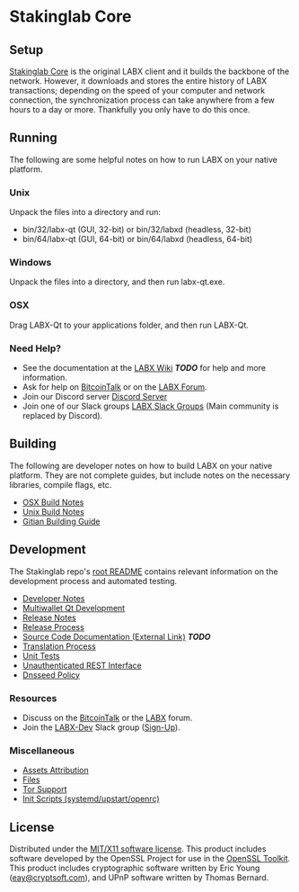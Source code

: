 Stakinglab Core
=====================

Setup
---------------------
[Stakinglab Core](http://labx.org/wallet) is the original LABX client and it builds the backbone of the network. However, it downloads and stores the entire history of LABX transactions; depending on the speed of your computer and network connection, the synchronization process can take anywhere from a few hours to a day or more. Thankfully you only have to do this once.

Running
---------------------
The following are some helpful notes on how to run LABX on your native platform.

### Unix

Unpack the files into a directory and run:

- bin/32/labx-qt (GUI, 32-bit) or bin/32/labxd (headless, 32-bit)
- bin/64/labx-qt (GUI, 64-bit) or bin/64/labxd (headless, 64-bit)

### Windows

Unpack the files into a directory, and then run labx-qt.exe.

### OSX

Drag LABX-Qt to your applications folder, and then run LABX-Qt.

### Need Help?

* See the documentation at the [LABX Wiki](https://en.bitcoin.it/wiki/Main_Page) ***TODO***
for help and more information.
* Ask for help on [BitcoinTalk](https://bitcointalk.org/index.php?topic=1262920.0) or on the [LABX Forum](http://forum.labx.org/).
* Join our Discord server [Discord Server](https://discord.labx.org)
* Join one of our Slack groups [LABX Slack Groups](https://labx.org/slack-logins/) (Main community is replaced by Discord).

Building
---------------------
The following are developer notes on how to build LABX on your native platform. They are not complete guides, but include notes on the necessary libraries, compile flags, etc.

- [OSX Build Notes](build-osx.md)
- [Unix Build Notes](build-unix.md)
- [Gitian Building Guide](gitian-building.md)

Development
---------------------
The Stakinglab repo's [root README](https://github.com/LABX-Project/LABX/blob/master/README.md) contains relevant information on the development process and automated testing.

- [Developer Notes](developer-notes.md)
- [Multiwallet Qt Development](multiwallet-qt.md)
- [Release Notes](release-notes.md)
- [Release Process](release-process.md)
- [Source Code Documentation (External Link)](https://dev.visucore.com/bitcoin/doxygen/) ***TODO***
- [Translation Process](translation_process.md)
- [Unit Tests](unit-tests.md)
- [Unauthenticated REST Interface](REST-interface.md)
- [Dnsseed Policy](dnsseed-policy.md)

### Resources

* Discuss on the [BitcoinTalk](https://bitcointalk.org/index.php?topic=1262920.0) or the [LABX](http://forum.labx.org/) forum.
* Join the [LABX-Dev](https://labx-dev.slack.com/) Slack group ([Sign-Up](https://labx-dev.herokuapp.com/)).

### Miscellaneous
- [Assets Attribution](assets-attribution.md)
- [Files](files.md)
- [Tor Support](tor.md)
- [Init Scripts (systemd/upstart/openrc)](init.md)

License
---------------------
Distributed under the [MIT/X11 software license](http://www.opensource.org/licenses/mit-license.php).
This product includes software developed by the OpenSSL Project for use in the [OpenSSL Toolkit](https://www.openssl.org/). This product includes
cryptographic software written by Eric Young ([eay@cryptsoft.com](mailto:eay@cryptsoft.com)), and UPnP software written by Thomas Bernard.
